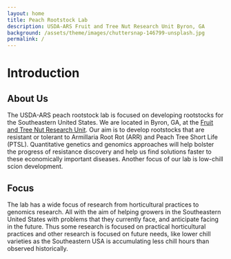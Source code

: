 ```yaml
---
layout: home
title: Peach Rootstock Lab
description: USDA-ARS Fruit and Tree Nut Research Unit Byron, GA
background: /assets/theme/images/chuttersnap-146799-unsplash.jpg
permalink: /
---
```



# Introduction

## About Us
The USDA-ARS peach rootstock lab is focused on developing rootstocks for the Southeastern United States. We are located in Byron, GA, at the [Fruit and Tree Nut Research Unit](https://www.ars.usda.gov/southeast-area/byron-ga/fruit-and-tree-nut-research/). Our aim is to develop rootstocks that are resistant or tolerant to Armillaria Root Rot (ARR) and Peach Tree Short Life (PTSL). Quantitative genetics and genomics approaches will help bolster the progress of resistance discovery and help us find solutions faster to these economically important diseases. Another focus of our lab is low-chill scion development.

## Focus
The lab has a wide focus of research from horticultural practices to genomics research. All with the aim of helping growers in the Southeastern United States with problems that they currently face, and anticipate facing in the future. Thus some research is focused on practical horticultural practices and other research is focused on future needs, like lower chill varieties as the Southeastern USA is accumulating less chill hours than observed historically. 

